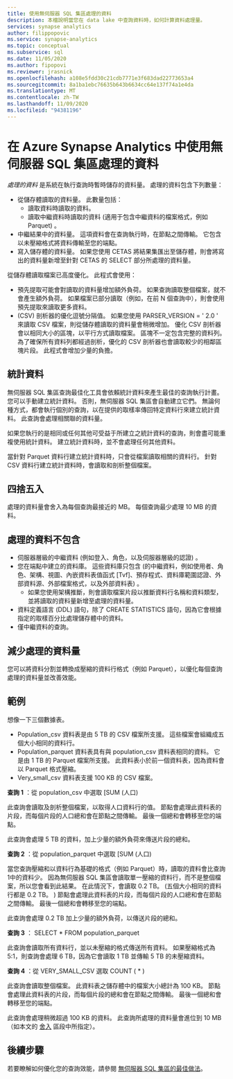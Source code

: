 ```yaml
---
title: 使用無伺服器 SQL 集區處理的資料
description: 本檔說明當您在 data lake 中查詢資料時，如何計算資料處理量。
services: synapse analytics
author: filippopovic
ms.service: synapse-analytics
ms.topic: conceptual
ms.subservice: sql
ms.date: 11/05/2020
ms.author: fipopovi
ms.reviewer: jrasnick
ms.openlocfilehash: a108e5fdd30c21cdb7771e3f683dad22773653a4
ms.sourcegitcommit: 8a1ba1ebc76635b643b6634cc64e137f74a1e4da
ms.translationtype: MT
ms.contentlocale: zh-TW
ms.lasthandoff: 11/09/2020
ms.locfileid: "94381196"
---
```

# <a name="data-processed-by-using-serverless-sql-pool-in-azure-synapse-analytics"></a>在 Azure Synapse Analytics 中使用無伺服器 SQL 集區處理的資料

*處理的資料* 是系統在執行查詢時暫時儲存的資料量。 處理的資料包含下列數量：

- 從儲存體讀取的資料量。 此數量包括：
  - 讀取資料時讀取的資料。
  - 讀取中繼資料時讀取的資料 (適用于包含中繼資料的檔案格式，例如 Parquet) 。
- 中繼結果中的資料量。 這項資料會在查詢執行時，在節點之間傳輸。 它包含以未壓縮格式將資料傳輸至您的端點。 
- 寫入儲存體的資料量。 如果您使用 CETAS 將結果集匯出至儲存體，則會將寫出的資料量新增至針對 CETAS 的 SELECT 部分所處理的資料量。

從儲存體讀取檔案已高度優化。 此程式會使用：

- 預先提取可能會對讀取的資料量增加額外負荷。 如果查詢讀取整個檔案，就不會產生額外負荷。 如果檔案已部分讀取（例如，在前 N 個查詢中），則會使用預先提取來讀取更多資料。
-  (CSV) 剖析器的優化逗號分隔值。 如果您使用 PARSER_VERSION = ' 2.0 ' 來讀取 CSV 檔案，則從儲存體讀取的資料量會稍微增加。 優化 CSV 剖析器會以相同大小的區塊，以平行方式讀取檔案。 區塊不一定包含完整的資料列。 為了確保所有資料列都經過剖析，優化的 CSV 剖析器也會讀取較少的相鄰區塊片段。 此程式會增加少量的負擔。

## <a name="statistics"></a>統計資料

無伺服器 SQL 集區查詢最佳化工具會依賴統計資料來產生最佳的查詢執行計畫。 您可以手動建立統計資料。 否則，無伺服器 SQL 集區會自動建立它們。 無論何種方式，都會執行個別的查詢，以在提供的取樣率傳回特定資料行來建立統計資料。 此查詢會處理相關聯的資料量。

如果您執行的是相同或任何其他可受益于所建立之統計資料的查詢，則會盡可能重複使用統計資料。 建立統計資料時，並不會處理任何其他資料。

當針對 Parquet 資料行建立統計資料時，只會從檔案讀取相關的資料行。 針對 CSV 資料行建立統計資料時，會讀取和剖析整個檔案。

## <a name="rounding"></a>四捨五入

處理的資料量會舍入為每個查詢最接近的 MB。 每個查詢最少處理 10 MB 的資料。

## <a name="what-data-processed-doesnt-include"></a>處理的資料不包含

- 伺服器層級的中繼資料 (例如登入、角色，以及伺服器層級的認證) 。
- 您在端點中建立的資料庫。 這些資料庫只包含 (的中繼資料，例如使用者、角色、架構、視圖、內嵌資料表值函式 [Tvf]、預存程式、資料庫範圍認證、外部資料源、外部檔案格式，以及外部資料表) 。
  - 如果您使用架構推斷，則會讀取檔案片段以推斷資料行名稱和資料類型，並將讀取的資料量新增至處理的資料量。
- 資料定義語言 (DDL) 語句，除了 CREATE STATISTICS 語句，因為它會根據指定的取樣百分比處理儲存體中的資料。
- 僅中繼資料的查詢。

## <a name="reducing-the-amount-of-data-processed"></a>減少處理的資料量

您可以將資料分割並轉換成壓縮的資料行格式（例如 Parquet），以優化每個查詢處理的資料量並改善效能。

## <a name="examples"></a>範例

想像一下三個數據表。

- Population_csv 資料表是由 5 TB 的 CSV 檔案所支援。 這些檔案會組織成五個大小相同的資料行。
- Population_parquet 資料表具有與 population_csv 資料表相同的資料。 它是由 1 TB 的 Parquet 檔案所支援。 此資料表小於前一個資料表，因為資料會以 Parquet 格式壓縮。
- Very_small_csv 資料表支援 100 KB 的 CSV 檔案。

**查詢 1** ：從 population_csv 中選取 [SUM (人口) 

此查詢會讀取及剖析整個檔案，以取得人口資料行的值。 節點會處理此資料表的片段，而每個片段的人口總和會在節點之間傳輸。 最後一個總和會轉移至您的端點。 

此查詢會處理 5 TB 的資料，加上少量的額外負荷來傳送片段的總和。

**查詢 2** ：從 population_parquet 中選取 [SUM (人口) 

當您查詢壓縮和以資料行為基礎的格式（例如 Parquet）時，讀取的資料會比查詢1中的資料少。 因為無伺服器 SQL 集區會讀取單一壓縮的資料行，而不是整個檔案，所以您會看到此結果。 在此情況下，會讀取 0.2 TB。  (五個大小相同的資料行都是 0.2 TB。 ) 節點會處理此資料表的片段，而每個片段的人口總和會在節點之間傳輸。 最後一個總和會轉移至您的端點。 

此查詢會處理 0.2 TB 加上少量的額外負荷，以傳送片段的總和。

**查詢 3** ： SELECT * FROM population_parquet

此查詢會讀取所有資料行，並以未壓縮的格式傳送所有資料。 如果壓縮格式為5:1，則查詢會處理 6 TB，因為它會讀取 1 TB 並傳輸 5 TB 的未壓縮資料。

**查詢 4** ：從 VERY_SMALL_CSV 選取 COUNT ( * ) 

此查詢會讀取整個檔案。 此資料表之儲存體中的檔案大小總計為 100 KB。 節點會處理此資料表的片段，而每個片段的總和會在節點之間傳輸。 最後一個總和會轉移至您的端點。 

此查詢會處理稍微超過 100 KB 的資料。 此查詢所處理的資料量會進位到 10 MB （如本文的 [舍入](#rounding) 區段中所指定）。

## <a name="next-steps"></a>後續步驟

若要瞭解如何優化您的查詢效能，請參閱 [無伺服器 SQL 集區的最佳做法](best-practices-sql-on-demand.md)。
